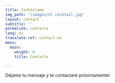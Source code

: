 ```yaml
---
title: Contáctame
img_path: "/images/CC cocktail.jpg"
layout: contact
subtitle: ''
permalink: contacto
lang: es
translate-ref: contact-en
menu:
  main:
    weight: 8
    title: Contacto

---
```

Déjame tu mensaje y te contactaré próximamente!